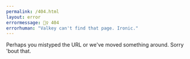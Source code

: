 ```yaml
---
permalink: /404.html
layout: error
errormessage: 🙅‍♀️ 404
errorhuman: "Valkey can't find that page. Ironic." 
---
```


Perhaps you mistyped the URL or we've moved something around. Sorry 'bout that.